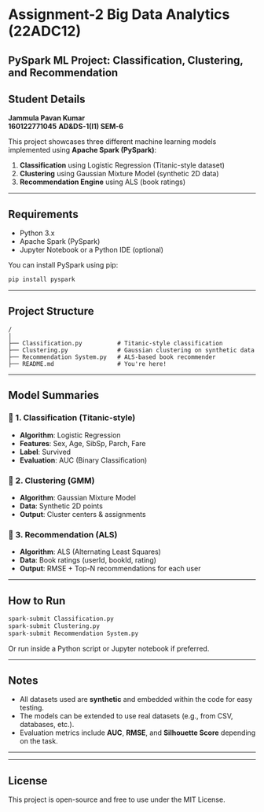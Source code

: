
# Assignment-2 Big Data Analytics (22ADC12)
##  PySpark ML Project: Classification, Clustering, and Recommendation

##  Student Details
**Jammula Pavan Kumar**  
**160122771045**
**AD&DS-1(I1) SEM-6**

This project showcases three different machine learning models implemented using **Apache Spark (PySpark)**:

1. **Classification** using Logistic Regression (Titanic-style dataset)
2. **Clustering** using Gaussian Mixture Model (synthetic 2D data)
3. **Recommendation Engine** using ALS (book ratings)

---

##  Requirements

- Python 3.x
- Apache Spark (PySpark)
- Jupyter Notebook or a Python IDE (optional)

You can install PySpark using pip:

```bash
pip install pyspark
```

---

## Project Structure

```
/
│
├── Classification.py          # Titanic-style classification
├── Clustering.py              # Gaussian clustering on synthetic data
├── Recommendation System.py   # ALS-based book recommender
├── README.md                  # You're here!
```

---

##  Model Summaries

### 🔹 1. Classification (Titanic-style)
- **Algorithm**: Logistic Regression
- **Features**: Sex, Age, SibSp, Parch, Fare
- **Label**: Survived
- **Evaluation**: AUC (Binary Classification)

### 🔹 2. Clustering (GMM)
- **Algorithm**: Gaussian Mixture Model
- **Data**: Synthetic 2D points
- **Output**: Cluster centers & assignments

### 🔹 3. Recommendation (ALS)
- **Algorithm**: ALS (Alternating Least Squares)
- **Data**: Book ratings (userId, bookId, rating)
- **Output**: RMSE + Top-N recommendations for each user

---

##  How to Run

```bash
spark-submit Classification.py
spark-submit Clustering.py
spark-submit Recommendation System.py
```

Or run inside a Python script or Jupyter notebook if preferred.

---

##  Notes

- All datasets used are **synthetic** and embedded within the code for easy testing.
- The models can be extended to use real datasets (e.g., from CSV, databases, etc.).
- Evaluation metrics include **AUC**, **RMSE**, and **Silhouette Score** depending on the task.

---



---

##  License

This project is open-source and free to use under the MIT License.
